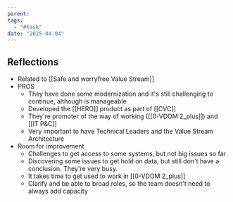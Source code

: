 ```yaml
---
parent: 
tags:
  - "#task"
date: "2025-04-04"
---
```

## Reflections
* Related to [[Safe and worryfree Value Stream]]
* PROS
	* They have done some modernization and it's still challenging to continue, although is manageable
	* Developed the [[HERO]] product as part of [[CVC]]
	* They're promoter of the way of working ([[0-VDOM 2_plus]]) and [[IT P&C]]
	* Very important to have Technical Leaders and the Value Stream Architecture
* Room for improvement
	* Challenges to get access to some systems, but not big issues so far
	* Discovering some issues to get hold on data, but still don't have a conclusion. They're very busy.
	* It takes time to get used to work in [[0-VDOM 2_plus]]
	* Clarify and be able to broad roles, so the team doesn't need to always add capacity